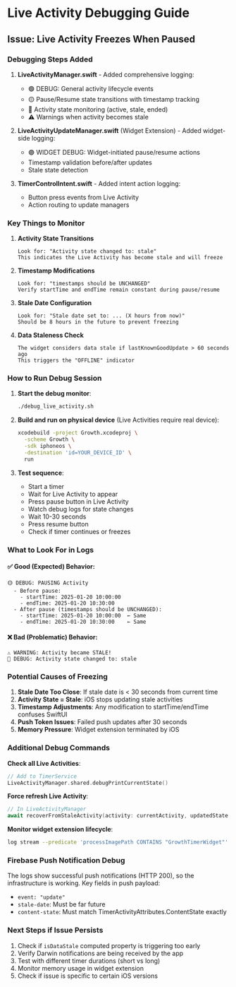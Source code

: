 # Live Activity Debugging Guide

## Issue: Live Activity Freezes When Paused

### Debugging Steps Added

1. **LiveActivityManager.swift** - Added comprehensive logging:
   - 🟢 DEBUG: General activity lifecycle events
   - 🟡 Pause/Resume state transitions with timestamp tracking
   - 🔵 Activity state monitoring (active, stale, ended)
   - ⚠️ Warnings when activity becomes stale

2. **LiveActivityUpdateManager.swift** (Widget Extension) - Added widget-side logging:
   - 🟣 WIDGET DEBUG: Widget-initiated pause/resume actions
   - Timestamp validation before/after updates
   - Stale state detection

3. **TimerControlIntent.swift** - Added intent action logging:
   - Button press events from Live Activity
   - Action routing to update managers

### Key Things to Monitor

1. **Activity State Transitions**
   ```
   Look for: "Activity state changed to: stale"
   This indicates the Live Activity has become stale and will freeze
   ```

2. **Timestamp Modifications**
   ```
   Look for: "timestamps should be UNCHANGED"
   Verify startTime and endTime remain constant during pause/resume
   ```

3. **Stale Date Configuration**
   ```
   Look for: "Stale date set to: ... (X hours from now)"
   Should be 8 hours in the future to prevent freezing
   ```

4. **Data Staleness Check**
   ```
   The widget considers data stale if lastKnownGoodUpdate > 60 seconds ago
   This triggers the "OFFLINE" indicator
   ```

### How to Run Debug Session

1. **Start the debug monitor**:
   ```bash
   ./debug_live_activity.sh
   ```

2. **Build and run on physical device** (Live Activities require real device):
   ```bash
   xcodebuild -project Growth.xcodeproj \
     -scheme Growth \
     -sdk iphoneos \
     -destination 'id=YOUR_DEVICE_ID' \
     run
   ```

3. **Test sequence**:
   - Start a timer
   - Wait for Live Activity to appear
   - Press pause button in Live Activity
   - Watch debug logs for state changes
   - Wait 10-30 seconds
   - Press resume button
   - Check if timer continues or freezes

### What to Look For in Logs

#### ✅ Good (Expected) Behavior:
```
🟡 DEBUG: PAUSING Activity
  - Before pause:
    - startTime: 2025-01-20 10:00:00
    - endTime: 2025-01-20 10:30:00
  - After pause (timestamps should be UNCHANGED):
    - startTime: 2025-01-20 10:00:00  ← Same
    - endTime: 2025-01-20 10:30:00    ← Same
```

#### ❌ Bad (Problematic) Behavior:
```
⚠️ WARNING: Activity became STALE!
🔵 DEBUG: Activity state changed to: stale
```

### Potential Causes of Freezing

1. **Stale Date Too Close**: If stale date is < 30 seconds from current time
2. **Activity State = Stale**: iOS stops updating stale activities
3. **Timestamp Adjustments**: Any modification to startTime/endTime confuses SwiftUI
4. **Push Token Issues**: Failed push updates after 30 seconds
5. **Memory Pressure**: Widget extension terminated by iOS

### Additional Debug Commands

**Check all Live Activities**:
```swift
// Add to TimerService
LiveActivityManager.shared.debugPrintCurrentState()
```

**Force refresh Live Activity**:
```swift
// In LiveActivityManager
await recoverFromStaleActivity(activity: currentActivity, updatedState: newState)
```

**Monitor widget extension lifecycle**:
```bash
log stream --predicate 'processImagePath CONTAINS "GrowthTimerWidget"' --style json
```

### Firebase Push Notification Debug

The logs show successful push notifications (HTTP 200), so the infrastructure is working.
Key fields in push payload:
- `event: "update"`
- `stale-date`: Must be far future
- `content-state`: Must match TimerActivityAttributes.ContentState exactly

### Next Steps if Issue Persists

1. Check if `isDataStale` computed property is triggering too early
2. Verify Darwin notifications are being received by the app
3. Test with different timer durations (short vs long)
4. Monitor memory usage in widget extension
5. Check if issue is specific to certain iOS versions